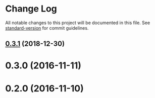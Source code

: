 # Change Log

All notable changes to this project will be documented in this file. See [standard-version](https://github.com/conventional-changelog/standard-version) for commit guidelines.

<a name="0.3.1"></a>
## [0.3.1](https://github.com/nLight/objektiv/compare/v0.1.0...v0.3.1) (2018-12-30)



<a name="0.3.0"></a>
# 0.3.0 (2016-11-11)



<a name="0.2.0"></a>
# 0.2.0 (2016-11-10)
